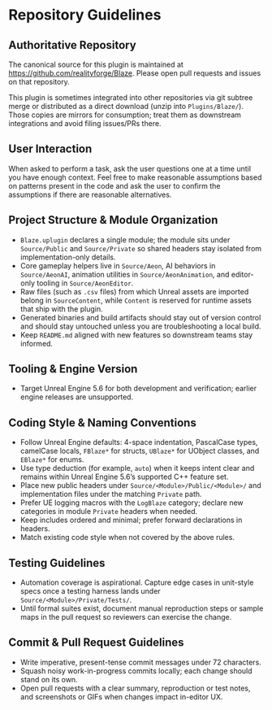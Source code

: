 # Repository Guidelines

## Authoritative Repository
The canonical source for this plugin is maintained at https://github.com/realityforge/Blaze. Please open pull requests and issues on that repository.

This plugin is sometimes integrated into other repositories via git subtree merge or distributed as a direct download (unzip into `Plugins/Blaze/`). Those copies are mirrors for consumption; treat them as downstream integrations and avoid filing issues/PRs there.

## User Interaction

When asked to perform a task, ask the user questions one at a time until you have enough context. Feel free to make
reasonable assumptions based on patterns present in the code and ask the user to confirm the assumptions if there are
reasonable alternatives.

## Project Structure & Module Organization
- `Blaze.uplugin` declares a single module; the module sits under `Source/Public` and `Source/Private` so shared headers stay isolated from implementation-only details.
- Core gameplay helpers live in `Source/Aeon`, AI behaviors in `Source/AeonAI`, animation utilities in `Source/AeonAnimation`, and editor-only tooling in `Source/AeonEditor`.
- Raw files (such as `.csv` files) from which Unreal assets are imported belong in `SourceContent`, while `Content` is reserved for runtime assets that ship with the plugin.
- Generated binaries and build artifacts should stay out of version control and should stay untouched unless you are troubleshooting a local build.
- Keep `README.md` aligned with new features so downstream teams stay informed.

## Tooling & Engine Version
- Target Unreal Engine 5.6 for both development and verification; earlier engine releases are unsupported.

## Coding Style & Naming Conventions
- Follow Unreal Engine defaults: 4-space indentation, PascalCase types, camelCase locals, `FBlaze*` for structs, `UBlaze*` for UObject classes, and `EBlaze*` for enums.
- Use type deduction (for example, `auto`) when it keeps intent clear and remains within Unreal Engine 5.6’s supported C++ feature set.
- Place new public headers under `Source/<Module>/Public/<Module>/` and implementation files under the matching `Private` path.
- Prefer UE logging macros with the `LogBlaze` category; declare new categories in module `Private` headers when needed.
- Keep includes ordered and minimal; prefer forward declarations in headers.
- Match existing code style when not covered by the above rules.

## Testing Guidelines
- Automation coverage is aspirational. Capture edge cases in unit-style specs once a testing harness lands under `Source/<Module>/Private/Tests/`.
- Until formal suites exist, document manual reproduction steps or sample maps in the pull request so reviewers can exercise the change.

## Commit & Pull Request Guidelines
- Write imperative, present-tense commit messages under 72 characters.
- Squash noisy work-in-progress commits locally; each change should stand on its own.
- Open pull requests with a clear summary, reproduction or test notes, and screenshots or GIFs when changes impact in-editor UX.
